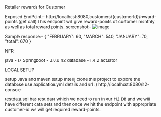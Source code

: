 Retailer rewards for Customer

Exposed EndPoint:- http://localhost:8080/customers/{customerId}/reward-points (get call)
This endpoint will give reward-points of customer monthly as well as total reward points.
screenshot:- ![image](https://github.com/sailesh2155/customer-retail-rewards/assets/76978528/0810f1ad-aa33-438f-a40a-3410bf9ffd4d)

Sample response:-
{
    "FEBRUARY": 60,
    "MARCH": 540,
    "JANUARY": 70,
    "total": 670
}

NFR

java - 17
Springboot - 3.0.6
h2 database - 1.4.2
actuator

LOCAL SETUP

setup Java and maven
setup intellij
clone this project
to explore the database use application.yml details and url :) http://localhost:8080/h2-console

testdata.sql has test data which we need to run in our H2 DB and we will have different data sets and then once we hit the endpoint with appropriate customer-id we will get required reward-points.
